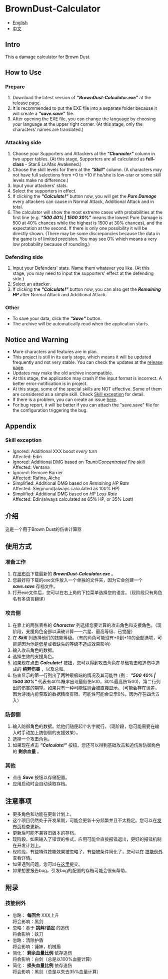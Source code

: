 # BrownDust-Calculator

* [English](#intro)
* [中文](#介绍)

## Intro
This a damage calculator for Brown Dust.

## How to Use

### Prepare  
1. Download the latest version of ***"BrownDust-Calculator.exe"*** at the [release page](https://github.com/Lastory/BrownDust-Calculator/releases).  
2. It is recommended to put the EXE file into a separate folder because it will create a ***"save.save"*** file.  
3. After opening the EXE file, you can change the language by choosing your language at the upper right corner. (At this stage, only the characters' names are translated.)

### Attacking side
1. Choose your Supporters and Attackers at the ***"Character"*** column in two upper tables. (At this stage, Supporters are all calculated as **full-class** - Star.6 Lv.Max Awakened.)
2. Choose the skill levels for them at the ***"Skill"*** column. (A characters may not have full selections from +0 to +10 if he/she is low-star or some skill levels make no difference.)
3. Input your attackers' stats.
4. Select the supporters in effect.
5. If clicking the ***"Calculate!"*** button now, you will get the ***Pure Damage*** every attackers can cause in Normal Attack,  Additional Attack and in total.
6. The calculator will show the most extreme cases with probabilities at the first line (e.g. ***"500 40% | 1500 30%"*** means the lowest Pure Damage is 500 at 40% chances while the highest is 1500 at 30% chances), and the expectation at the second. If there is only one possibility it will be directly shown. (There may be some discrepancies because the data in the game is of limited precision. You may see 0% which means a very low probability because of rounding.)

### Defending side
1. Input your Defenders' stats. Name them whatever you like. (At this stage, you may need to input the supporters' effect at the defending side.)
2. Select an attacker.
3. If clicking the ***"Calculate!"*** button now, you can also get the ***Remaining HP*** after Normal Attack and Additional Attack.

### Other
* To save your data, click the ***"Save"*** button.
* The archive will be automatically read when the application starts.

## Notice and Warning
* More characters and features are in plan.
* This project is still in its early stage, which means it will be updated frequently and not very stable. You can check the updates at the [release page](https://github.com/Lastory/BrownDust-Calculator/releases).
* Updates may make the old archive incompatible.
* At this stage, the application may crash if the input format is incorrect. A better error-notification is in project.
* At this stage, some of the special skills are NOT effective. Some of them are considered as a simple skill. Check [Skill exception](#skill-exception) for detail.
* If there is a problem, you can create an issue [here](https://github.com/Lastory/BrownDust-Calculator/issues).
* For bug report, it will be better if you can attach the "save.save" file for the configuration triggering the bug.

## Appendix

### Skill exception
* Ignored: Additional XXX boost *every turn*  
Affected: Edin
* Ignored: Additional DMG based on *Taunt/Concentrated Fire* skill  
Affected: Ventana
* Ignored: Remove Barrier  
Affected: Rafina, Alche
* Simplified: Additional DMG based on *Remaining HP Rate*  
Affected: Siegmund(always calculated as 100% HP)
* Simplified: Additional DMG based on *HP Loss Rate*  
Affected: Edin(always calculated as 65% HP, or 35% Lost)



## 介绍
这是一个用于Brown Dust的伤害计算器

## 使用方式

### 准备工作  

1. 在[发布页](https://github.com/Lastory/BrownDust-Calculator/releases)下载最新的 ***BrownDust-Calculator.exe*** 。
2. 您最好将下载的exe文件放入一个单独的文件夹，因为它会创建一个 ***save.save*** 存档文件。  
3. 打开exe文件后，您可以在右上角的下拉菜单选择您的语言。（现阶段只有角色名有多语言翻译）

### 攻击侧
1. 在靠上的两张表格的 ***Character*** 列选择您要计算的攻击角色和支援角色。（现阶段，支援角色全部以满破计算——六星、最高等级、已觉醒）
2. 在 ***Skill*** 列选择他们的技能等级。（有的角色可能没有+0到+10的全部选项，可能是因为他是低星或者缺失的等级不造成效果影响）
3. 输入攻击角色的数据。
4. 选择生效的支援角色。
5. 如果现在点击 ***Calculate!*** 按钮，您可以得到攻击角色在基础攻击和追伤中造成的 **纯粹伤害** ，以及总和。
6. 伤害显示的第一行列出了两种最极端的情况及其可能性 (例： ***"500 40% | 1500 30%"*** 代表有40%概率出现最低伤500，30%最高伤1500)，第二行列出的伤害的期望。如果只有一种可能性则会被直接显示。（可能会存在误差，因为游戏内能获取的数据精度有限。可能性可能会显示0%，因为存在四舍五入）

### 防御侧
1. 输入防御角色的数据。给他们随便起个名字就行。（现阶段，您可能需要在输入时手动加上防御侧的支援效果）。
2. 选择一个攻击角色。
3. 如果现在点击 ***"Calculate!"*** 按钮，您还可以得到基础攻击和追伤后防御角色的 **剩余血量** 。

### 其他
* 点击 ***Save*** 按钮以存储配置。
* 应用启动时会自动读取存档。

## 注意事项
* 更多角色和功能在更新计划上。
* 这个项目仍然处于开发早期，可能会更新十分频繁并且不太稳定。您可以在[发布页](https://github.com/Lastory/BrownDust-Calculator/releases)检查更新。
* 更新后可能不兼容旧版本的存档。
* 现阶段，如果输入了错误的格式，应用可能会直接报错退出，更好的报错机制在开发计划上。
* 现阶段，有些特殊技能效果被忽略了，有些被条件简化了，您可以在 [技能例外](#技能例外) 查看详情。
* 如果遇到问题，您可以在[这里](https://github.com/Lastory/BrownDust-Calculator/issues)提交。
* 如果想要报告bug，引发bug的配置的存档可能会很有帮助。

## 附录

### 技能例外
* 忽略： **每回合** XXX上升  
将会影响：黑剑
* 忽略：基于 **挑衅/锁定** 的追伤  
将会影响：妖刀
* 忽略：清除护盾  
将会影响：锤妹，机械盾
* 简化： **剩余血量比例** 依存追伤  
将会影响：白剑（总是以100%血量计算）
* 简化： **损失血量比例** 依存追伤  
将会影响：黑剑（总是以失去35%血量计算）

